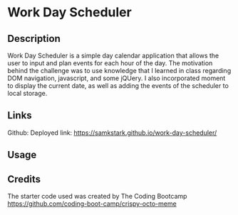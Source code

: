 # Work Day Scheduler

## Description

Work Day Scheduler is a simple day calendar application that allows the user to input and plan events for each hour of the day. The motivation behind the challenge was to use knowledge that I learned in class regarding DOM navigation, javascript, and some jQUery. I also incorporated moment to display the current date, as well as adding the events of the scheduler to local storage. 

## Links

Github: 
Deployed link: https://samkstark.github.io/work-day-scheduler/

## Usage


## Credits

The starter code used was created by The Coding Bootcamp
https://github.com/coding-boot-camp/crispy-octo-meme

